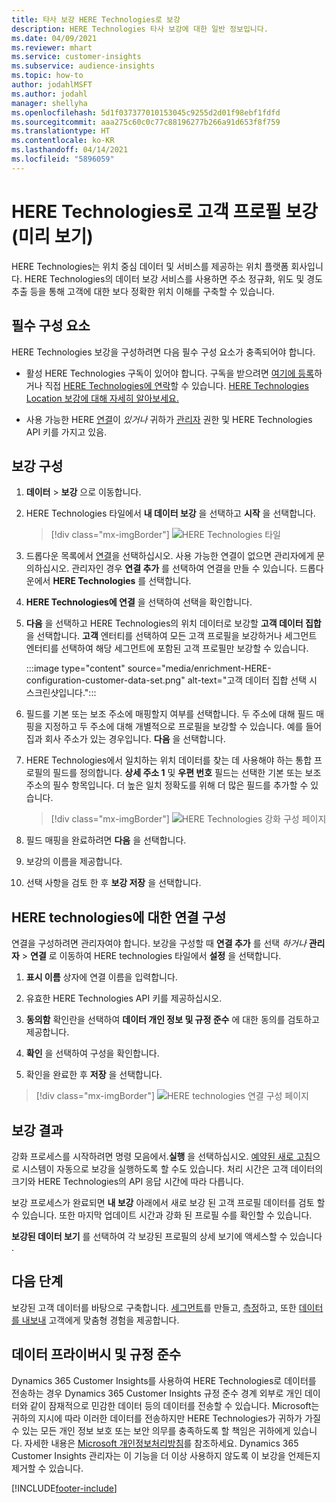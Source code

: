 ```yaml
---
title: 타사 보강 HERE Technologies로 보강
description: HERE Technologies 타사 보강에 대한 일반 정보입니다.
ms.date: 04/09/2021
ms.reviewer: mhart
ms.service: customer-insights
ms.subservice: audience-insights
ms.topic: how-to
author: jodahlMSFT
ms.author: jodahl
manager: shellyha
ms.openlocfilehash: 5d1f037377010153045c9255d2d01f98ebf1fdfd
ms.sourcegitcommit: aaa275c60c0c77c88196277b266a91d653f8f759
ms.translationtype: HT
ms.contentlocale: ko-KR
ms.lasthandoff: 04/14/2021
ms.locfileid: "5896059"
---
```

# <a name="enrichment-of-customer-profiles-with-here-technologies-preview"></a>HERE Technologies로 고객 프로필 보강(미리 보기)

HERE Technologies는 위치 중심 데이터 및 서비스를 제공하는 위치 플랫폼 회사입니다. HERE Technologies의 데이터 보강 서비스를 사용하면 주소 정규화, 위도 및 경도 추출 등을 통해 고객에 대한 보다 정확한 위치 이해를 구축할 수 있습니다.

## <a name="prerequisites"></a>필수 구성 요소

HERE Technologies 보강을 구성하려면 다음 필수 구성 요소가 충족되어야 합니다.

- 활성 HERE Technologies 구독이 있어야 합니다. 구독을 받으려면 [여기에 등록](https://developer.here.com/sign-up?utm_medium=referral&utm_source=Microsoft-Dynamics-CI&create=Freemium-Basic)하거나 직접 [HERE Technologies에 연락](https://developer.here.com/help?utm_medium=referral&utm_source=Microsoft-Dynamics-CI#how-can-we-help-you)할 수 있습니다. [HERE Technologies Location 보강에 대해 자세히 알아보세요.](https://developer.here.com/location-enrichment?cid=Dev-MicrosoftDynamics-DB-0-Dev-&utm_source=MicrosoftDynamics&utm_medium=referral&utm_campaign=Online_Dev_ReferralMicrosoft)

- 사용 가능한 HERE [연결](connections.md)이 *있거나* 귀하가 [관리자](permissions.md#administrator) 권한 및 HERE Technologies API 키를 가지고 있음.

## <a name="configure-the-enrichment"></a>보강 구성

1. **데이터** > **보강** 으로 이동합니다. 

1. HERE Technologies 타일에서 **내 데이터 보강** 을 선택하고 **시작** 을 선택합니다.

   > [!div class="mx-imgBorder"]
   > ![HERE Technologies 타일](media/HERE-tile.png "HERE Technologies 타일")

1. 드롭다운 목록에서 [연결](connections.md)을 선택하십시오. 사용 가능한 연결이 없으면 관리자에게 문의하십시오. 관리자인 경우 **연결 추가** 를 선택하여 연결을 만들 수 있습니다. 드롭다운에서 **HERE Technologies** 를 선택합니다. 

1. **HERE Technologies에 연결** 을 선택하여 선택을 확인합니다.

1.  **다음** 을 선택하고 HERE Technologies의 위치 데이터로 보강할 **고객 데이터 집합** 을 선택합니다. **고객** 엔터티를 선택하여 모든 고객 프로필을 보강하거나 세그먼트 엔터티를 선택하여 해당 세그먼트에 포함된 고객 프로필만 보강할 수 있습니다.

    :::image type="content" source="media/enrichment-HERE-configuration-customer-data-set.png" alt-text="고객 데이터 집합 선택 시 스크린샷입니다.":::

1. 필드를 기본 또는 보조 주소에 매핑할지 여부를 선택합니다. 두 주소에 대해 필드 매핑을 지정하고 두 주소에 대해 개별적으로 프로필을 보강할 수 있습니다. 예를 들어 집과 회사 주소가 있는 경우입니다. **다음** 을 선택합니다.

1. HERE Technologies에서 일치하는 위치 데이터를 찾는 데 사용해야 하는 통합 프로필의 필드를 정의합니다. **상세 주소 1** 및 **우편 번호** 필드는 선택한 기본 또는 보조 주소의 필수 항목입니다. 더 높은 일치 정확도를 위해 더 많은 필드를 추가할 수 있습니다.

   > [!div class="mx-imgBorder"]
   > ![HERE Technologies 강화 구성 페이지](media/enrichment-HERE-configuration.png "HERE Technologies 강화 구성 페이지")

1. 필드 매핑을 완료하려면 **다음** 을 선택합니다.

1. 보강의 이름을 제공합니다. 

1. 선택 사항을 검토 한 후 **보강 저장** 을 선택합니다.

## <a name="configure-the-connection-for-here-technologies"></a>HERE technologies에 대한 연결 구성 

연결을 구성하려면 관리자여야 합니다. 보강을 구성할 때 **연결 추가** 를 선택 *하거나* **관리자** > **연결** 로 이동하여 HERE technologies 타일에서 **설정** 을 선택합니다.

1. **표시 이름** 상자에 연결 이름을 입력합니다.

1. 유효한 HERE Technologies API 키를 제공하십시오.

1. **동의함** 확인란을 선택하여 **데이터 개인 정보 및 규정 준수** 에 대한 동의를 검토하고 제공합니다.

1. **확인** 을 선택하여 구성을 확인합니다.

1. 확인을 완료한 후 **저장** 을 선택합니다.

> [!div class="mx-imgBorder"]
   > ![HERE technologies 연결 구성 페이지](media/enrichment-HERE-connection.png "HERE technologies 연결 구성 페이지")

## <a name="enrichment-results"></a>보강 결과

강화 프로세스를 시작하려면 명령 모음에서.**실행** 을 선택하십시오. [예약된 새로 고침](system.md#schedule-tab)으로 시스템이 자동으로 보강을 실행하도록 할 수도 있습니다. 처리 시간은 고객 데이터의 크기와 HERE Technologies의 API 응답 시간에 따라 다릅니다.

보강 프로세스가 완료되면 **내 보강** 아래에서 새로 보강 된 고객 프로필 데이터를 검토 할 수 있습니다. 또한 마지막 업데이트 시간과 강화 된 프로필 수를 확인할 수 있습니다.

**보강된 데이터 보기** 를 선택하여 각 보강된 프로필의 상세 보기에 액세스할 수 있습니다 .

## <a name="next-steps"></a>다음 단계

보강된 고객 데이터를 바탕으로 구축합니다. [세그먼트](segments.md)를 만들고, [측정](measures.md)하고, 또한 [데이터를 내보내](export-destinations.md) 고객에게 맞춤형 경험을 제공합니다.

## <a name="data-privacy-and-compliance"></a>데이터 프라이버시 및 규정 준수

Dynamics 365 Customer Insights를 사용하여 HERE Technologies로 데이터를 전송하는 경우 Dynamics 365 Customer Insights 규정 준수 경계 외부로 개인 데이터와 같이 잠재적으로 민감한 데이터 등의 데이터를 전송할 수 있습니다. Microsoft는 귀하의 지시에 따라 이러한 데이터를 전송하지만 HERE Technologies가 귀하가 가질 수 있는 모든 개인 정보 보호 또는 보안 의무를 충족하도록 할 책임은 귀하에게 있습니다. 자세한 내용은 [Microsoft 개인정보처리방침](https://go.microsoft.com/fwlink/?linkid=396732)를 참조하세요.
Dynamics 365 Customer Insights 관리자는 이 기능을 더 이상 사용하지 않도록 이 보강을 언제든지 제거할 수 있습니다.


[!INCLUDE[footer-include](../includes/footer-banner.md)]
